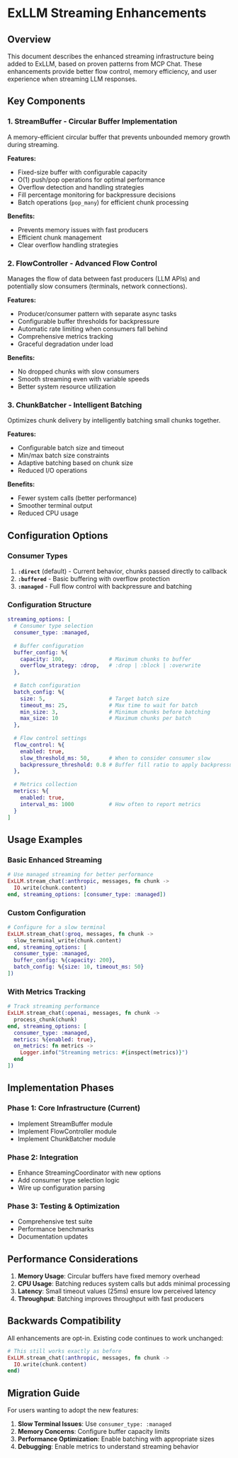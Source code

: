 # ExLLM Streaming Enhancements

## Overview

This document describes the enhanced streaming infrastructure being added to ExLLM, based on proven patterns from MCP Chat. These enhancements provide better flow control, memory efficiency, and user experience when streaming LLM responses.

## Key Components

### 1. StreamBuffer - Circular Buffer Implementation

A memory-efficient circular buffer that prevents unbounded memory growth during streaming.

**Features:**
- Fixed-size buffer with configurable capacity
- O(1) push/pop operations for optimal performance
- Overflow detection and handling strategies
- Fill percentage monitoring for backpressure decisions
- Batch operations (`pop_many`) for efficient chunk processing

**Benefits:**
- Prevents memory issues with fast producers
- Efficient chunk management
- Clear overflow handling strategies

### 2. FlowController - Advanced Flow Control

Manages the flow of data between fast producers (LLM APIs) and potentially slow consumers (terminals, network connections).

**Features:**
- Producer/consumer pattern with separate async tasks
- Configurable buffer thresholds for backpressure
- Automatic rate limiting when consumers fall behind
- Comprehensive metrics tracking
- Graceful degradation under load

**Benefits:**
- No dropped chunks with slow consumers
- Smooth streaming even with variable speeds
- Better system resource utilization

### 3. ChunkBatcher - Intelligent Batching

Optimizes chunk delivery by intelligently batching small chunks together.

**Features:**
- Configurable batch size and timeout
- Min/max batch size constraints
- Adaptive batching based on chunk size
- Reduced I/O operations

**Benefits:**
- Fewer system calls (better performance)
- Smoother terminal output
- Reduced CPU usage

## Configuration Options

### Consumer Types

1. **`:direct`** (default) - Current behavior, chunks passed directly to callback
2. **`:buffered`** - Basic buffering with overflow protection
3. **`:managed`** - Full flow control with backpressure and batching

### Configuration Structure

```elixir
streaming_options: [
  # Consumer type selection
  consumer_type: :managed,
  
  # Buffer configuration
  buffer_config: %{
    capacity: 100,              # Maximum chunks to buffer
    overflow_strategy: :drop,   # :drop | :block | :overwrite
  },
  
  # Batch configuration
  batch_config: %{
    size: 5,                    # Target batch size
    timeout_ms: 25,             # Max time to wait for batch
    min_size: 3,                # Minimum chunks before batching
    max_size: 10                # Maximum chunks per batch
  },
  
  # Flow control settings
  flow_control: %{
    enabled: true,
    slow_threshold_ms: 50,      # When to consider consumer slow
    backpressure_threshold: 0.8 # Buffer fill ratio to apply backpressure
  },
  
  # Metrics collection
  metrics: %{
    enabled: true,
    interval_ms: 1000           # How often to report metrics
  }
]
```

## Usage Examples

### Basic Enhanced Streaming

```elixir
# Use managed streaming for better performance
ExLLM.stream_chat(:anthropic, messages, fn chunk ->
  IO.write(chunk.content)
end, streaming_options: [consumer_type: :managed])
```

### Custom Configuration

```elixir
# Configure for a slow terminal
ExLLM.stream_chat(:groq, messages, fn chunk ->
  slow_terminal_write(chunk.content)
end, streaming_options: [
  consumer_type: :managed,
  buffer_config: %{capacity: 200},
  batch_config: %{size: 10, timeout_ms: 50}
])
```

### With Metrics Tracking

```elixir
# Track streaming performance
ExLLM.stream_chat(:openai, messages, fn chunk ->
  process_chunk(chunk)
end, streaming_options: [
  consumer_type: :managed,
  metrics: %{enabled: true},
  on_metrics: fn metrics ->
    Logger.info("Streaming metrics: #{inspect(metrics)}")
  end
])
```

## Implementation Phases

### Phase 1: Core Infrastructure (Current)
- Implement StreamBuffer module
- Implement FlowController module  
- Implement ChunkBatcher module

### Phase 2: Integration
- Enhance StreamingCoordinator with new options
- Add consumer type selection logic
- Wire up configuration parsing

### Phase 3: Testing & Optimization
- Comprehensive test suite
- Performance benchmarks
- Documentation updates

## Performance Considerations

1. **Memory Usage**: Circular buffers have fixed memory overhead
2. **CPU Usage**: Batching reduces system calls but adds minimal processing
3. **Latency**: Small timeout values (25ms) ensure low perceived latency
4. **Throughput**: Batching improves throughput with fast producers

## Backwards Compatibility

All enhancements are opt-in. Existing code continues to work unchanged:

```elixir
# This still works exactly as before
ExLLM.stream_chat(:anthropic, messages, fn chunk ->
  IO.write(chunk.content)
end)
```

## Migration Guide

For users wanting to adopt the new features:

1. **Slow Terminal Issues**: Use `consumer_type: :managed`
2. **Memory Concerns**: Configure buffer capacity limits
3. **Performance Optimization**: Enable batching with appropriate sizes
4. **Debugging**: Enable metrics to understand streaming behavior